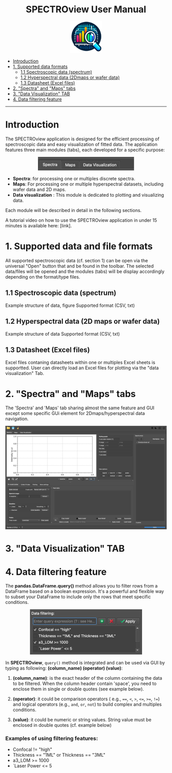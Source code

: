 <h1 align="center">SPECTROview User Manual</h1>

<p align="center">
    <img width=100 src="figures/icon.png">
</p>

<!-- TOC -->

- [Introduction](#introduction)
- [1. Supported data formats](#1-supported-data-and-file-formats)
    - [1.1 Spectroscopic data (spectrum)](#11-spectroscopic-data-spectrum)
    - [1.2 Hyperspectral data (2Dmaps or wafer data)](#12-hyperspectral-data-2D-maps-or-wafer-data)
    - [1.3 Datasheet (Excel files)](#13-Datasheet-Excel-files)
- [2. "Spectra" and "Maps" tabs](#2-spectra-and-maps-tabs)
- [3. "Data Visualization" TAB](#3-data-visualization-tab)
- [4. Data filtering feature](#4-data-filtering-feature)

<!-- /TOC -->

------------ 

# Introduction

The SPECTROview application is designed for the efficient processing of
spectroscopic data and easy visualization of fitted data. The application
features three main modules (tabs), each developed for a specific purpose:

<p align="center">
    <img width=300 src="figures/fig0.png">
</p>

- **Spectra**: for processing one or multiples discrete spectra.
- **Maps**: For processing one or multiple hyperspectral datasets, including
  wafer data and 2D maps.
- **Data visualization** : This module is dedicated to plotting and visualizing
  data.

Each module will be described in detail in the following sections.

A tutorial video on how to use the SPECTROview application in under 15 minutes
is available here: [link].

# 1. Supported data and file formats

All supported spectroscopic data (cf. section 1) can be open via the
universal "Open" button that and be found in the toolbar.
The selected data/files will be opened and the modules (tabs) will be display
accordingly depending on the format/type files.

## 1.1 Spectroscopic data (spectrum)

Example structure of data, figure
Supported format (CSV, txt)

## 1.2 Hyperspectral data (2D maps or wafer data)

Example structure of data
Supported format (CSV, txt)

## 1.3 Datasheet (Excel files)

Excel files contaning datasheets within one or multiples Excel sheets is
supportted.
User can directly load an Excel files for plotting via the "data visualization"
Tab.

# 2. "Spectra" and "Maps" tabs

The 'Spectra' and 'Maps' tab sharing almost the same feature and GUI except
some specific GUi element for 2Dmaps/hyperspectral data navigation.

<p align="center">
    <img width=1100 src="figures/fig1.png">
</p>

# 3. "Data Visualization" TAB

# 4. Data filtering feature

The **pandas.DataFrame.query()** method allows you to filter rows from a
DataFrame based on a boolean expression. It's a powerful and flexible way to
subset your DataFrame to include only the rows that meet specific conditions.

<p align="center">
    <img width=350 src="figures/dfr_filter.png">
</p>

In **SPECTROview**, `query()` method is integrated and can be used via GUI by
typing as following: **(column_name) (operator) (value)**:

1. **(column_name)**: is the exact header of the column containing the
   data to be filtered. When the column header contain 'space', you
   need to enclose them in single or double quotes (see example below).

2. **(operator)**: it could be comparison operators (
   e.g., `==`, `<`, `>`, `<=`, `>=`, `!=`)
   and logical operators (e.g., `and`, `or`, `not`) to build complex and
   multiples conditions.

3. **(value)**: it could be numeric or string values. String value must be
   enclosed in double quotes (cf. example below)

### Examples of using filtering features:

- Confocal != "high"
- Thickness == "1ML" or Thickness == "3ML"
- a3_LOM >= 1000
- `Laser Power <= 5
